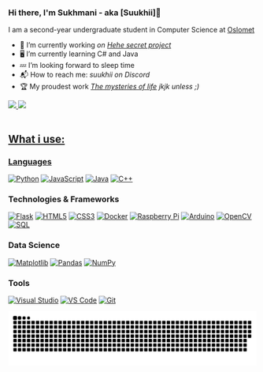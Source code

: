 ### Hi there, I'm Sukhmani - aka [Suukhii]👋 



  I am a second-year undergraduate student in Computer Science at [Oslomet](https://www.oslomet.no/)

- 🔭 I’m currently working _on [Hehe secret project](https://github.com/Suukhii/RPG)_
- 🖥️ I’m currently learning C# and Java 
- 💤 I’m looking forward to sleep time
- 📬 How to reach me: _suukhii on Discord_
- 🏆 My proudest work _[The mysteries of life](https://github.com/Suukhii/Chicken) jkjk unless ;)_ 

<div align="">
  <a href="https://github.com/Suukhii">
  <img height="145em" src="https://github-readme-stats.vercel.app/api?username=Suukhii&show_icons=true&theme=calm&count_private=true"/>
    
  <img height="145em" src="https://github-readme-stats.vercel.app/api/top-langs/?username=Suukhii&layout=compact&langs_count=7&count_private=true&theme=calm"/>
  
</div>
<div style="display: inline_block"><br>


## What i use:

### Languages
[![Python](https://img.shields.io/badge/python-black?style=for-the-badge&logo=python)](https://github.com/Suukhii)
[![JavaScript](https://img.shields.io/badge/javascript-black?style=for-the-badge&logo=javascript)](https://github.com/Suukhii)
[![Java](https://img.shields.io/badge/java-black?style=for-the-badge&logo=openjdk)](https://github.com/Suukhii)
[![C++](https://img.shields.io/badge/c++-black?style=for-the-badge&logo=cplusplus)](https://github.com/Suukhii)


### Technologies & Frameworks
[![Flask](https://img.shields.io/badge/flask-black?style=for-the-badge&logo=flask)](https://github.com/Suukhii)
[![HTML5](https://img.shields.io/badge/html5-black?style=for-the-badge&logo=html5)](https://github.com/Suukhii)
[![CSS3](https://img.shields.io/badge/css3-black?style=for-the-badge&logo=css3)](https://github.com/Suukhii)
[![Docker](https://img.shields.io/badge/docker-black?style=for-the-badge&logo=docker)](https://github.com/Suukhii)
[![Raspberry Pi](https://img.shields.io/badge/raspberrypi-black?style=for-the-badge&logo=raspberrypi)](https://github.com/Suukhii)
[![Arduino](https://img.shields.io/badge/arduino-black?style=for-the-badge&logo=arduino)](https://github.com/Suukhii)
[![OpenCV](https://img.shields.io/badge/opencv-black?style=for-the-badge&logo=opencv)](https://github.com/Suukhii)
[![SQL](https://img.shields.io/badge/sql-black?style=for-the-badge&logo=postgresql)](https://github.com/Suukhii)




### Data Science
[![Matplotlib](https://img.shields.io/badge/Matplotlib-black?style=for-the-badge&logo=matplotlib)](https://github.com/Suukhii)
[![Pandas](https://img.shields.io/badge/pandas-black?style=for-the-badge&logo=pandas)](https://github.com/Suukhii)
[![NumPy](https://img.shields.io/badge/numpy-black?style=for-the-badge&logo=numpy)](https://github.com/Suukhii)

  
### Tools
[![Visual Studio](https://img.shields.io/badge/visualstudio-black?style=for-the-badge&logo=visualstudio)](https://github.com/Suukhii)
[![VS Code](https://img.shields.io/badge/vscode-black?style=for-the-badge&logo=visualstudiocode)](https://github.com/Suukhii)
[![Git](https://img.shields.io/badge/git-black?style=for-the-badge&logo=git)](https://github.com/Suukhii)

![Snake animation](https://github.com/Suukhii/Suukhii/blob/output/github-contribution-grid-snake-dark.svg)
  
